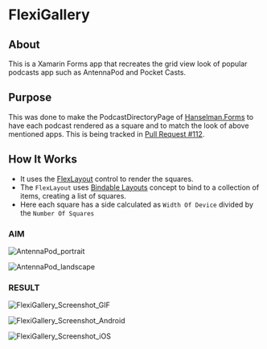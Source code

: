 # FlexiGallery

## About
This is a Xamarin Forms app that recreates the grid view look of popular podcasts app such as AntennaPod and Pocket Casts.

## Purpose
This was done to make the PodcastDirectoryPage of [Hanselman.Forms](https://github.com/jamesmontemagno/Hanselman.Forms) to have each podcast rendered as a square and to match the look of above mentioned apps. This is being tracked in [Pull Request #112](https://github.com/jamesmontemagno/Hanselman.Forms/pull/122).

## How It Works

* It uses the [FlexLayout](https://docs.microsoft.com/en-us/xamarin/xamarin-forms/user-interface/layouts/flex-layout) control to render the squares. 
* The `FlexLayout` uses [Bindable Layouts](https://docs.microsoft.com/en-us/xamarin/xamarin-forms/user-interface/layouts/bindable-layouts) concept to bind to a collection of items, creating a list of squares.
* Here each square has a side calculated as  `Width Of Device` divided by the `Number Of Squares`

### AIM
![AntennaPod_portrait](https://raw.githubusercontent.com/manutdkid77/FlexiGallery/master/screenshots/antennapod_1.png)

![AntennaPod_landscape](https://raw.githubusercontent.com/manutdkid77/FlexiGallery/master/screenshots/antennapod_2.png.png)

### RESULT
![FlexiGallery_Screenshot_GIF](https://raw.githubusercontent.com/manutdkid77/FlexiGallery/master/screenshots/flexigallery.gif)

![FlexiGallery_Screenshot_Android](https://raw.githubusercontent.com/manutdkid77/FlexiGallery/master/screenshots/flexigallery_android.png)

![FlexiGallery_Screenshot_iOS](https://raw.githubusercontent.com/manutdkid77/FlexiGallery/master/screenshots/flexigallery_iOS.png)